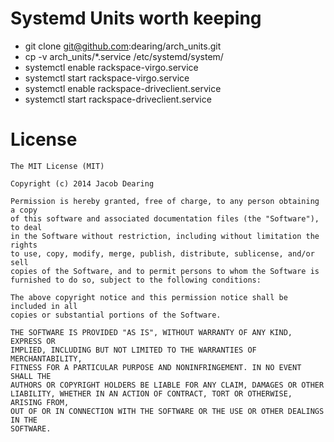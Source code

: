 # Systemd Units worth keeping

 * git clone git@github.com:dearing/arch_units.git
 * cp -v arch_units/*.service /etc/systemd/system/
 * systemctl enable rackspace-virgo.service
 * systemctl start rackspace-virgo.service
 * systemctl enable rackspace-driveclient.service
 * systemctl start rackspace-driveclient.service
  
# License 
```
The MIT License (MIT)

Copyright (c) 2014 Jacob Dearing

Permission is hereby granted, free of charge, to any person obtaining a copy
of this software and associated documentation files (the "Software"), to deal
in the Software without restriction, including without limitation the rights
to use, copy, modify, merge, publish, distribute, sublicense, and/or sell
copies of the Software, and to permit persons to whom the Software is
furnished to do so, subject to the following conditions:

The above copyright notice and this permission notice shall be included in all
copies or substantial portions of the Software.

THE SOFTWARE IS PROVIDED "AS IS", WITHOUT WARRANTY OF ANY KIND, EXPRESS OR
IMPLIED, INCLUDING BUT NOT LIMITED TO THE WARRANTIES OF MERCHANTABILITY,
FITNESS FOR A PARTICULAR PURPOSE AND NONINFRINGEMENT. IN NO EVENT SHALL THE
AUTHORS OR COPYRIGHT HOLDERS BE LIABLE FOR ANY CLAIM, DAMAGES OR OTHER
LIABILITY, WHETHER IN AN ACTION OF CONTRACT, TORT OR OTHERWISE, ARISING FROM,
OUT OF OR IN CONNECTION WITH THE SOFTWARE OR THE USE OR OTHER DEALINGS IN THE
SOFTWARE.
```

